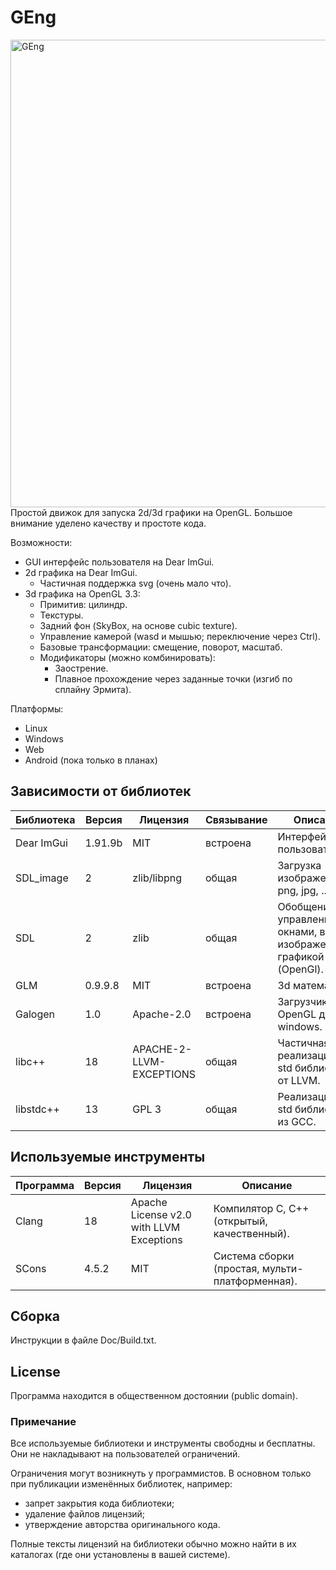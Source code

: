 # GEng
<img width="1280" height="748" alt="GEng" src="https://github.com/user-attachments/assets/e413194e-5797-4cad-9915-ca9429e1b7df" />
Простой движок для запуска 2d/3d графики на OpenGL.
Большое внимание уделено качеству и простоте кода.

Возможности:
- GUI интерфейс пользователя на Dear ImGui.
- 2d графика на Dear ImGui.
	- Частичная поддержка svg (очень мало что).
- 3d графика на OpenGL 3.3:
	- Примитив: цилиндр.
	- Текстуры.
	- Задний фон (SkyBox, на основе cubic texture).
	- Управление камерой (wasd и мышью; переключение через Ctrl).
	- Базовые трансформации: смещение, поворот, масштаб.
	- Модификаторы (можно комбинировать):
		- Заострение.
		- Плавное прохождение через заданные точки (изгиб по сплайну Эрмита).

Платформы:
- Linux
- Windows
- Web
- Android (пока только в планах)


## Зависимости от библиотек
| Библиотека    | Версия  | Лицензия                            | Связывание | Описание |
| ------------- | ------- | ----------------------------------- | ---------- | -------- |
| Dear ImGui    | 1.91.9b | MIT                                 | встроена   | Интерфейс пользователя. |
| SDL_image     | 2		  | zlib/libpng                         | общая      | Загрузка изображений png, jpg, ... |
| SDL           | 2		  | zlib                                | общая      | Обобщение управления окнами, вводом, изображениями, графикой (OpenGl). |
| GLM           | 0.9.9.8 | MIT                                 | встроена   | 3d математика. |
| Galogen       | 1.0     | Apache-2.0                          | встроена   | Загрузчик OpenGL для windows. |
| libc++        | 18      | APACHE-2-LLVM-EXCEPTIONS            | общая      | Частичная реализация С++ std библиотеки от LLVM. |
| libstdc++     | 13      | GPL	3								| общая      | Реализация С++ std библиотеки из GCC. |



## Используемые инструменты
| Программа  | Версия  | Лицензия                                 | Описание    |
| ---------- | ------- | ---------------------------------------- | ----------- |
| Clang      | 18      | Apache License v2.0 with LLVM Exceptions | Компилятор C, С++ (открытый, качественный). |
| SCons      | 4.5.2   | MIT                                      | Система сборки (простая, мульти-платформенная). |



## Сборка
Инструкции в файле Doc/Build.txt.



## License
Программа находится в общественном достоянии (public domain).

### Примечание
Все используемые библиотеки и инструменты свободны и бесплатны.
Они не накладывают на пользователей ограничений.

Ограничения могут возникнуть у программистов. В основном только при публикации изменённых библиотек, например:
- запрет закрытия кода библиотеки;
- удаление файлов лицензий;
- утверждение авторства оригинального кода.

Полные тексты лицензий на библиотеки обычно можно найти в их каталогах (где они установлены в вашей системе).
